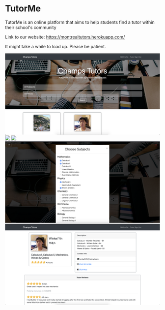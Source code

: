 # TutorMe

TutorMe is an online platform that aims to help students find a tutor within their school's community

Link to our website: https://montrealtutors.herokuapp.com/

It might take a while to load up. Please be patient.

<img src="MainPage.png" />
<img src="Edit1.png" />
<img src="Edit2.png" />
<img src="Edit3.png" />
<img src="Profile.png" />
